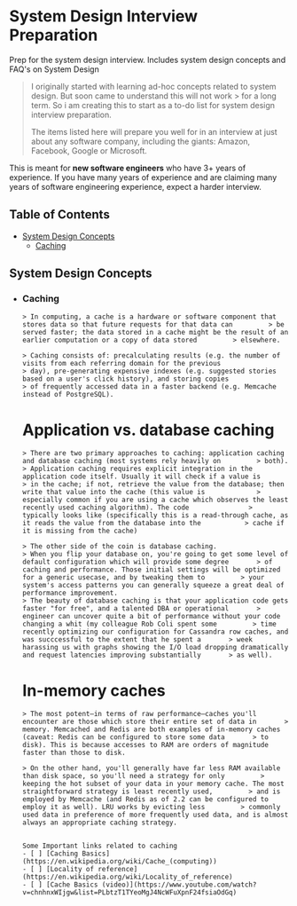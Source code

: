 # System Design Interview Preparation
Prep for the system design interview. Includes system design concepts and FAQ's on System Design

> I originally started with learning ad-hoc concepts related to system design. But soon came to understand this will not work > for a long term. So i am creating this to start as a to-do list for system design interview preparation.
>
> The items listed here will prepare you well for in an interview at just about any software company,
> including the giants: Amazon, Facebook, Google or Microsoft.

This is meant for **new software engineers** who have 3+ years of experience. If you have
many years of experience and are claiming many years of software engineering experience, expect a harder interview.

## Table of Contents

- [System Design Concepts](#system-design-concepts)
    - [Caching](#caching)
    
    
    
    
    
## System Design Concepts

- ### Caching

      > In computing, a cache is a hardware or software component that stores data so that future requests for that data can         > be served faster; the data stored in a cache might be the result of an earlier computation or a copy of data stored         > elsewhere.
      
      > Caching consists of: precalculating results (e.g. the number of visits from each referring domain for the previous 
      > day), pre-generating expensive indexes (e.g. suggested stories based on a user's click history), and storing copies 
      > of frequently accessed data in a faster backend (e.g. Memcache instead of PostgreSQL).
      
     # Application vs. database caching

      > There are two primary approaches to caching: application caching and database caching (most systems rely heavily on         > both).
      > Application caching requires explicit integration in the application code itself. Usually it will check if a value is       > in the cache; if not, retrieve the value from the database; then write that value into the cache (this value is             > especially common if you are using a cache which observes the least recently used caching algorithm). The code               > typically looks like (specifically this is a read-through cache, as it reads the value from the database into the           > cache if it is missing from the cache)
        
      > The other side of the coin is database caching.
      > When you flip your database on, you're going to get some level of default configuration which will provide some degree       > of caching and performance. Those initial settings will be optimized for a generic usecase, and by tweaking them to         > your system's access patterns you can generally squeeze a great deal of performance improvement.
      > The beauty of database caching is that your application code gets faster "for free", and a talented DBA or operational       > engineer can uncover quite a bit of performance without your code changing a whit (my colleague Rob Coli spent some         > time recently optimizing our configuration for Cassandra row caches, and was succcessful to the extent that he spent a       > week harassing us with graphs showing the I/O load dropping dramatically and request latencies improving substantially       > as well).

     # In-memory caches
      
      > The most potent–in terms of raw performance–caches you'll encounter are those which store their entire set of data in       > memory. Memcached and Redis are both examples of in-memory caches (caveat: Redis can be configured to store some data       > to disk). This is because accesses to RAM are orders of magnitude faster than those to disk.
        
      > On the other hand, you'll generally have far less RAM available than disk space, so you'll need a strategy for only         > keeping the hot subset of your data in your memory cache. The most straightforward strategy is least recently used,         > and is employed by Memcache (and Redis as of 2.2 can be configured to employ it as well). LRU works by evicting less         > commonly used data in preference of more frequently used data, and is almost always an appropriate caching strategy.

      
      Some Important links related to caching
      - [ ] [Caching Basics](https://en.wikipedia.org/wiki/Cache_(computing))
      - [ ] [Locality of reference](https://en.wikipedia.org/wiki/Locality_of_reference)
      - [ ] [Cache Basics (video)](https://www.youtube.com/watch?v=chnhnxWIjgw&list=PLbtzT1TYeoMgJ4NcWFuXpnF24fsiaOdGq)
